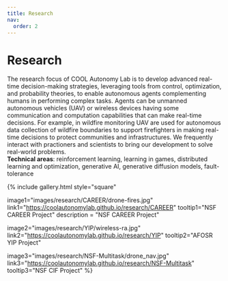 ```yaml
---
title: Research
nav:
  order: 2
---
```


# <i class="fas research"></i>Research
The research focus of COOL Autonomy Lab is to develop advanced real-time decision-making strategies, leveraging tools from control, optimization, and probability theories, to enable autonomous agents complementing humans in performing complex tasks. Agents can be unmanned autonomous vehicles (UAV) or wireless devices having some communication and computation capabilities that can make real-time decisions. For example, in wildfire monitoring UAV are used for autonomous data collection of wildfire boundaries to support firefighters in making real-time decisions to protect communities and infrastructures. We frequently interact with practioners and scientists to bring our development to solve real-world problems.           
**Technical areas**: reinforcement learning, learning in games, distributed learning and optimization, generative AI, generative diffusion models, fault-tolerance  

{%
  include gallery.html
  style="square"

  image1="images/research/CAREER/drone-fires.jpg"
  link1="https://coolautonomylab.github.io/research/CAREER"
  tooltip1="NSF CAREER Project"
  description = "NSF CAREER Project"

  image2="images/research/YIP/wireless-ra.jpg"
  link2="https://coolautonomylab.github.io/research/YIP"
  tooltip2="AFOSR YIP Project"

  image3="images/research/NSF-Multitask/drone_nav.jpg"
  link3="https://coolautonomylab.github.io/research/NSF-Multitask"
  tooltip3="NSF CIF Project"
%}
